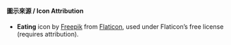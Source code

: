 #### 圖示來源 / Icon Attribution

- **Eating** icon by [Freepik](https://www.flaticon.com/authors/freepik) from [Flaticon](https://www.flaticon.com/free-icon/eating_2737034?term=eat&related_id=2737034), used under Flaticon’s free license (requires attribution).

